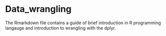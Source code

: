 # Data_wrangling
The Rmarkdown file contains a guide of brief introduction in R programming langauge and introduction to wrangling with the dplyr.
